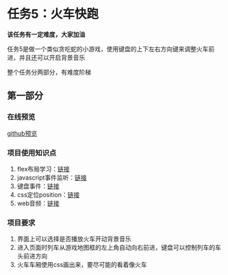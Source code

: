 # 任务5：火车快跑
**该任务有一定难度，大家加油**

任务5是做一个类似贪吃蛇的小游戏，使用键盘的上下左右方向键来调整火车前进，并且还可以开启背景音乐

整个任务分两部分，有难度阶梯
## 第一部分

### 在线预览
[github预览](https://erdong-fe.github.io/FeProject2Dong/01.JavaScript/05.RunningTrain/demo.html)

### 项目使用知识点
1. flex布局学习：[链接](https://zhuanlan.zhihu.com/p/25303493)
2. javascript事件监听：[链接](https://developer.mozilla.org/zh-CN/docs/Web/API/EventTarget/addEventListener)
3. 键盘事件：[链接](https://developer.mozilla.org/zh-CN/docs/Web/API/KeyboardEvent)
4. css定位position：[链接](https://developer.mozilla.org/zh-CN/docs/Web/CSS/position)
5. web音频：[链接](https://developer.mozilla.org/zh-CN/docs/Web/HTML/Element/audio)

### 项目要求
1. 界面上可以选择是否播放火车开动背景音乐
2. 进入页面时列车从游戏地图框的左上角自动向右前进，键盘可以控制列车的车头前进方向
3. 火车车厢使用css画出来，要尽可能的看着像火车